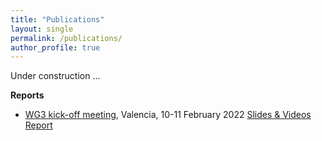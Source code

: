 ```yaml
---
title: "Publications"
layout: single
permalink: /publications/
author_profile: true
---
```


Under construction ...


**Reports**

- [WG3 kick-off meeting](../wg3-meeting1), Valencia, 10-11 February 2022 [Slides & Videos](https://europroofnet.github.io/wg3-meeting1/program) [Report](https://europroofnet.github.io/_pages/WG3/Feb2022/ReportWG3meeting.pdf)
